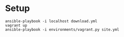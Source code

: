 # Setup

    ansible-playbook -i localhost download.yml
    vagrant up
    ansible-playbook -i environments/vagrant.py site.yml
